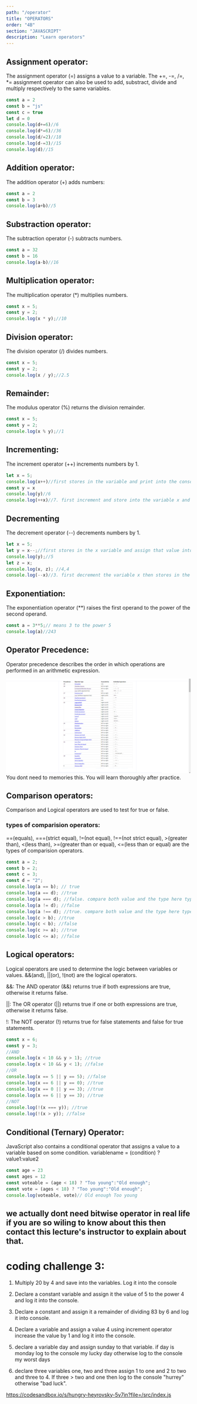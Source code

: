```yaml
---
path: "/operator"
title: "OPERATORS"
order: "4B"
section: "JAVASCRIPT"
description: "Learn operators"
---
```

## Assignment operator:
The assignment operator (=) assigns a value to a variable. The +=, -=, /=, *= assignment operator can also be used to add, substract, divide and multiply respectively to the same variables.
```js
const a = 2
const b = "js"
const c = true
let d = 0
console.log(d+=6)//6
console.log(d*=6)//36
console.log(d/=2)//18
console.log(d-=3)//15
console.log(d)//15
```
## Addition operator:
The addition operator (+) adds numbers:
```js
const a = 2
const b = 3
console.log(a+b)//5
```
## Substraction operator:
The subtraction operator (-) subtracts numbers.
```js
const a = 32
const b = 16
console.log(a-b)//16
```
## Multiplication operator:
The multiplication operator (*) multiplies numbers.
```js
const x = 5;
const y = 2;
console.log(x * y);//10
```
## Division operator:

The division operator (/) divides numbers.

```js
const x = 5;
const y = 2;
console.log(x / y);//2.5
```
## Remainder:
The modulus operator (%) returns the division remainder.
```js
const x = 5;
const y = 2;
console.log(x % y);//1
```
## Incrementing:
The increment operator (++) increments numbers by 1.
```js
let x = 5;
console.log(x++)//first stores in the variable and print into the console then increment it
const y = x
console.log(y)//6
console.log(++x)//7. first increment and store into the variable x and print into the console

```
## Decrementing
The decrement operator (--) decrements numbers by 1.
```js
let x = 5;
let y = x--;//first stores in the x variable and assign that value into y and the increment the value of x
console.log(y);//5
let z = x;
console.log(x, z); //4,4
console.log(--x)//3. first decrement the variable x then stores in the value of x and print into the console.
```

## Exponentiation:
The exponentiation operator (**) raises the first operand to the power of the second operand.
```js
const a = 3**5;// means 3 to the power 5
console.log(a)//243
```
## Operator Precedence:
Operator precedence describes the order in which operations are performed in an arithmetic expression.

![Precedance table](precedance.png)
You dont need to memories this. You will learn thoroughly after practice.

## Comparison operators:
Comparison and Logical operators are used to test for true or false.

### types of comparision operators:
 ==(equals), ===(strict equal), !=(not equal), !==(not strict equal), >(greater than), <(less than), >=(greater than or equal), <=(less than or equal) are the types of comparision operators.

 
 ```js
 const a = 2;
const b = 2;
const c = 3;
const d = "2";
console.log(a == b); // true
console.log(a == d); //true
console.log(a === d); //false. compare both value and the type here type of d is string
console.log(a != d); //false
console.log(a !== d); //true. compare both value and the type here type of d is string
console.log(c > b); //true
console.log(c < b); //false
console.log(c >= a); //true
console.log(c <= a); //false
 ```
## Logical operators:
Logical operators are used to determine the logic between variables or values. &&(and), ||(or), !(not) are the logical operators.

&&:  The AND operator (&&) returns true if both expressions are true, otherwise it returns false.

||: The OR operator (||) returns true if one or both expressions are true, otherwise it returns false.

!: The NOT operator (!) returns true for false statements and false for true statements.
```js
const x = 6;
const y = 3;
//AND
console.log(x < 10 && y > 1); //true
console.log(x < 10 && y < 1); //false
//OR
console.log(x == 5 || y == 5); //false
console.log(x == 6 || y == 0); //true
console.log(x == 0 || y == 3); //true
console.log(x == 6 || y == 3); //true
//NOT
console.log(!(x === y)); //true
console.log(!(x > y)); //false
```
## Conditional (Ternary) Operator:
JavaScript also contains a conditional operator that assigns a value to a variable based on some condition.
variablename = (condition) ? value1:value2

```js
const age = 23
const ages = 12
const voteable = (age < 18) ? "Too young":"Old enough";
const vote = (ages < 18) ? "Too young":"Old enough";
console.log(voteable, vote)// Old enough Too young
```

## we actually dont need bitwise operator in real life if you are so wiling to know about this then contact this lecture's instructor to explain about that.

# **coding challenge 3**:

1. Multiply 20 by 4 and save into the variables. Log it into the console

2. Declare a constant variable and assign it the value of 5 to the power 4 and log it into the console.

3. Declare a constant  and assign it a remainder of dividing 83 by 6 and log it into console.

4. Declare a variable and assign a value 4 using increment operator increase the value by 1 and log it into the console.

5. declare a variable day and assign sunday to that variable. if day is monday log to the console my lucky day otherwise log to the console my worst days

6. declare three variables one, two and three assign 1 to one and 2 to two and three to 4. If three > two and one then log to the console "hurrey" otherwise "bad luck".

https://codesandbox.io/s/hungry-heyrovsky-5v7in?file=/src/index.js








